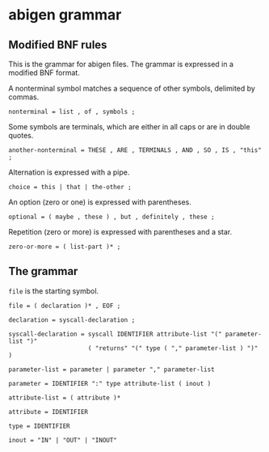 # abigen grammar

## Modified BNF rules

This is the grammar for abigen files. The grammar is expressed in
a modified BNF format.

A nonterminal symbol matches a sequence of other symbols, delimited by
commas.
```
nonterminal = list , of , symbols ;
```

Some symbols are terminals, which are either in all caps or are in
double quotes.
```
another-nonterminal = THESE , ARE , TERMINALS , AND , SO , IS , "this" ;
```

Alternation is expressed with a pipe.
```
choice = this | that | the-other ;
```

An option (zero or one) is expressed with parentheses.
```
optional = ( maybe , these ) , but , definitely , these ;
```

Repetition (zero or more) is expressed with parentheses and a star.
```
zero-or-more = ( list-part )* ;
```

## The grammar

`file` is the starting symbol.

```
file = ( declaration )* , EOF ;

declaration = syscall-declaration ;

syscall-declaration = syscall IDENTIFIER attribute-list "(" parameter-list ")"
                      ( "returns" "(" type ( "," parameter-list ) ")" )

parameter-list = parameter | parameter "," parameter-list

parameter = IDENTIFIER ":" type attribute-list ( inout )

attribute-list = ( attribute )*

attribute = IDENTIFIER

type = IDENTIFIER

inout = "IN" | "OUT" | "INOUT"
```
